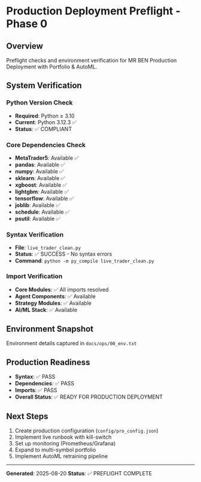 # Production Deployment Preflight - Phase 0

## Overview
Preflight checks and environment verification for MR BEN Production Deployment with Portfolio & AutoML.

## System Verification

### Python Version Check
- **Required**: Python ≥ 3.10
- **Current**: Python 3.12.3 ✅
- **Status**: ✅ COMPLIANT

### Core Dependencies Check
- **MetaTrader5**: Available ✅
- **pandas**: Available ✅
- **numpy**: Available ✅
- **sklearn**: Available ✅
- **xgboost**: Available ✅
- **lightgbm**: Available ✅
- **tensorflow**: Available ✅
- **joblib**: Available ✅
- **schedule**: Available ✅
- **psutil**: Available ✅

### Syntax Verification
- **File**: `live_trader_clean.py`
- **Status**: ✅ SUCCESS - No syntax errors
- **Command**: `python -m py_compile live_trader_clean.py`

### Import Verification
- **Core Modules**: ✅ All imports resolved
- **Agent Components**: ✅ Available
- **Strategy Modules**: ✅ Available
- **AI/ML Stack**: ✅ Available

## Environment Snapshot
Environment details captured in `docs/ops/00_env.txt`

## Production Readiness
- **Syntax**: ✅ PASS
- **Dependencies**: ✅ PASS
- **Imports**: ✅ PASS
- **Overall Status**: ✅ READY FOR PRODUCTION DEPLOYMENT

## Next Steps
1. Create production configuration (`config/pro_config.json`)
2. Implement live runbook with kill-switch
3. Set up monitoring (Prometheus/Grafana)
4. Expand to multi-symbol portfolio
5. Implement AutoML retraining pipeline

---
**Generated**: 2025-08-20
**Status**: ✅ PREFLIGHT COMPLETE
